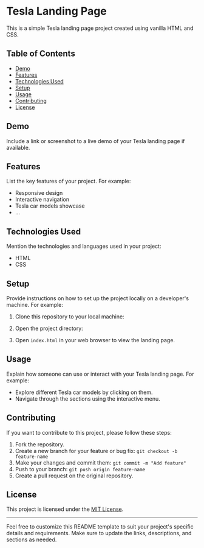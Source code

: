 # Tesla Landing Page

This is a simple Tesla landing page project created using vanilla HTML and CSS.

## Table of Contents

- [Demo](#demo)
- [Features](#features)
- [Technologies Used](#technologies-used)
- [Setup](#setup)
- [Usage](#usage)
- [Contributing](#contributing)
- [License](#license)

## Demo

Include a link or screenshot to a live demo of your Tesla landing page if available.

## Features

List the key features of your project. For example:
- Responsive design
- Interactive navigation
- Tesla car models showcase
- ...

## Technologies Used

Mention the technologies and languages used in your project:
- HTML
- CSS

## Setup

Provide instructions on how to set up the project locally on a developer's machine. For example:
1. Clone this repository to your local machine:

2. Open the project directory:

3. Open `index.html` in your web browser to view the landing page.

## Usage

Explain how someone can use or interact with your Tesla landing page. For example:
- Explore different Tesla car models by clicking on them.
- Navigate through the sections using the interactive menu.

## Contributing

If you want to contribute to this project, please follow these steps:

1. Fork the repository.
2. Create a new branch for your feature or bug fix: `git checkout -b feature-name`
3. Make your changes and commit them: `git commit -m "Add feature"`
4. Push to your branch: `git push origin feature-name`
5. Create a pull request on the original repository.

## License

This project is licensed under the [MIT License](LICENSE.md).

---

Feel free to customize this README template to suit your project's specific details and requirements. Make sure to update the links, descriptions, and sections as needed.

